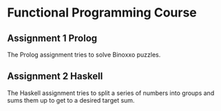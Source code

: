 # Functional Programming Course

## Assignment 1 Prolog

The Prolog assignment tries to solve Binoxxo puzzles.

## Assignment 2 Haskell

The Haskell assignment tries to split a series of numbers into groups and sums them up to get to a desired target sum.